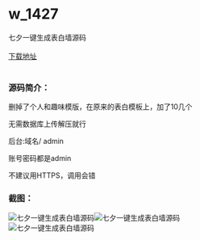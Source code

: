 # w_1427
七夕一键生成表白墙源码
<br/></br>
[下载地址](https://www.uuid2.com/1427.html "下载地址")
<br/></br>
<h3>源码简介：</h3>
<p>删掉了个人和趣味模版，在原来的表白模板上，加了10几个<p>
<p>无需数据库上传解压就行<p>
<p>后台:域名/ admin<p>
<p>账号密码都是admin<p>
<p>不建议用HTTPS，调用会错<p>
<h3>截图：</h3>
<img src="https://www.uuid2.com/wp-content/uploads/img/202108/85d010f221.png" alt="七夕一键生成表白墙源码"><img src="https://www.uuid2.com/wp-content/uploads/img/202108/44eeae6637.png" alt="七夕一键生成表白墙源码"><img src="https://www.uuid2.com/wp-content/uploads/img/202108/368acca374.png" alt="七夕一键生成表白墙源码">
